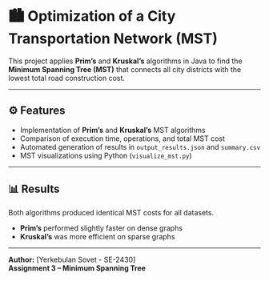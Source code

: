 # 🏙️ Optimization of a City Transportation Network (MST)

This project applies **Prim’s** and **Kruskal’s** algorithms in Java to find the **Minimum Spanning Tree (MST)** that connects all city districts with the lowest total road construction cost.

---

## ⚙️ Features
- Implementation of **Prim’s** and **Kruskal’s** MST algorithms  
- Comparison of execution time, operations, and total MST cost  
- Automated generation of results in `output_results.json` and `summary.csv`  
- MST visualizations using Python (`visualize_mst.py`)

---

## 📊 Results
Both algorithms produced identical MST costs for all datasets.  
- **Prim’s** performed slightly faster on dense graphs  
- **Kruskal’s** was more efficient on sparse graphs  

---

**Author:** [Yerkebulan Sovet - SE-2430]  
**Assignment 3 – Minimum Spanning Tree**
